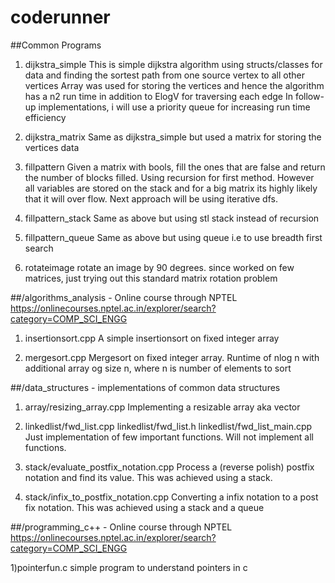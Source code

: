 # coderunner
##Common Programs
1) dijkstra_simple
  This is simple dijkstra algorithm using structs/classes for data and finding the sortest path from one source vertex to all other vertices
  Array was used for storing the vertices and hence the algorithm has a n2 run time in addition to ElogV for traversing each edge
  In follow-up implementations, i will use a priority queue for increasing run time efficiency

2) dijkstra_matrix
  Same as dijkstra_simple but used a matrix for storing the vertices data

3) fillpattern
  Given a matrix with bools, fill the ones that are false and return the number of blocks filled. Using recursion for first method.
  However all variables are stored on the stack and for a big matrix its highly likely that it will over flow.
  Next approach will be using iterative dfs.

4) fillpattern_stack
   Same as above but using stl stack instead of recursion

5) fillpattern_queue
   Same as above but using queue i.e to use breadth first search

6) rotateimage
   rotate an image by 90 degrees. since worked on few matrices, just trying out this standard matrix rotation problem


##/algorithms_analysis - Online course through NPTEL
https://onlinecourses.nptel.ac.in/explorer/search?category=COMP_SCI_ENGG

1) insertionsort.cpp
   A simple insertionsort on fixed integer array

2) mergesort.cpp
  Mergesort on fixed integer array. Runtime of nlog n with additional array og size n, where n is number of elements to sort  


##/data_structures - implementations of common data structures

1) array/resizing_array.cpp
   Implementing a resizable array aka vector

2) linkedlist/fwd_list.cpp		linkedlist/fwd_list.h		linkedlist/fwd_list_main.cpp
   Just implementation of few important functions. Will not implement all functions.

3) stack/evaluate_postfix_notation.cpp
    Process a (reverse polish) postfix notation and find its value. This was achieved using a stack.  

4) stack/infix_to_postfix_notation.cpp
    Converting a infix notation to a post fix notation. This was achieved using a stack and a queue

##/programming_c++ - Online course through NPTEL
https://onlinecourses.nptel.ac.in/explorer/search?category=COMP_SCI_ENGG

1)pointerfun.c
  simple program to understand pointers in c
